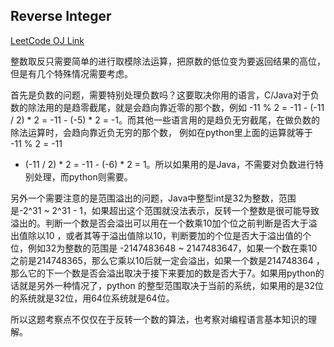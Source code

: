 Reverse Integer
---
[LeetCode OJ Link](https://leetcode.com/problems/reverse-integer/)

整数取反只需要简单的进行取模除法运算，把原数的低位变为要返回结果的高位，但是有几个特殊情况需要考虑。

首先是负数的问题，需要特别处理负数吗？这要取决你用的语言，C/Java对于负数的除法用的是趋零截尾，就是会趋向靠近零的那个数，例如 -11 % 2 = 
-11 - (-11 / 2) * 2 = -11 - (-5) * 2 = 
-1。而其他一些语言用的是趋负无穷截尾，在做负数的除法运算时，会趋向靠近负无穷的那个数， 例如在python里上面的运算就等于 -11 % 2 = -11
 - (-11 / 2) * 2 = -11 - (-6) * 2 = 1。所以如果用的是Java，不需要对负数进行特别处理，而python则需要。
 
另外一个需要注意的是范围溢出的问题，Java中整型int是32为整数，范围是-2^31 ~ 2^31 - 
1，如果超出这个范围就没法表示，反转一个整数是很可能导致溢出的。判断一个数是否会溢出可以用在一个数乘10加个位之前判断是否大于溢出值除以10
，或者其等于溢出值除以10，判断要加的个位是否大于溢出值的个位，例如32为整数的范围是 -2147483648 ~ 
2147483647，如果一个数在乘10之前是214748365，那么它乘以10后就一定会溢出，如果一个数是214748364
，那么它的下一个数是否会溢出取决于接下来要加的数是否大于7。如果用python的话就是另外一种情况了，python
的整型范围取决于当前的系统，如果用的是32位的系统就是32位，用64位系统就是64位。

所以这题考察点不仅仅在于反转一个数的算法，也考察对编程语言基本知识的理解。